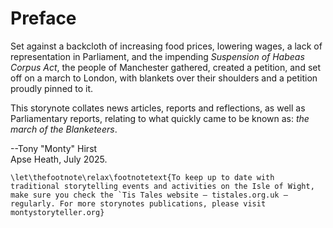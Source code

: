 # Preface

Set against a backcloth of increasing food prices, lowering wages, a lack of representation in Parliament, and the impending *Suspension of Habeas Corpus Act*, the people of Manchester gathered, created a petition, and set off on a march to London, with blankets over their shoulders and a petition proudly pinned to it.

This storynote collates news articles, reports and reflections, as well as Parliamentary reports, relating to what quickly came to be known as: *the march of the Blanketeers*.

--Tony "Monty" Hirst  
Apse Heath, July 2025.


```{raw} latex
\let\thefootnote\relax\footnotetext{To keep up to date with traditional storytelling events and activities on the Isle of Wight, make sure you check the `Tis Tales website — tistales.org.uk — regularly. For more storynotes publications, please visit montystoryteller.org}
```
